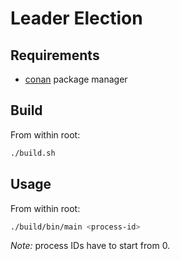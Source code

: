 # Leader Election

## Requirements

- [conan](https://conan.io/) package manager

## Build

From within root:

```sh
./build.sh
```

## Usage

From within root:

```sh
./build/bin/main <process-id>
```

_Note:_ process IDs have to start from 0.

